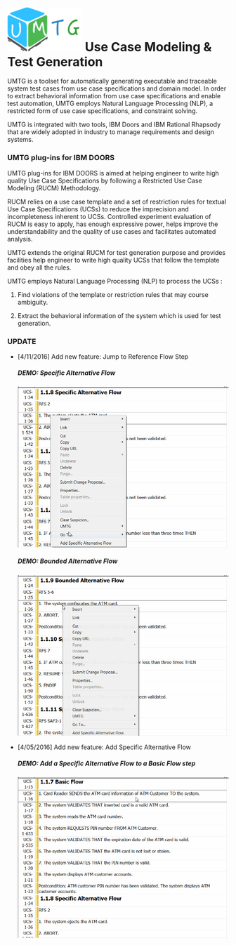 
# <img src="https://raw.githubusercontent.com/Charles-Wang-uni/UMTG/master/images/logo.png" width="170"> Use Case Modeling & Test Generation

UMTG is a toolset for automatically generating executable and traceable system test cases from use case specifications and domain model. In order to extract behavioral information from use case specifications and enable test automation, UMTG employs Natural Language Processing (NLP), a restricted form of use case specifications, and constraint solving.

UMTG is integrated with two tools, IBM Doors and IBM Rational Rhapsody that are widely adopted in industry to manage requirements and design systems. 

### UMTG plug-ins for IBM DOORS

UMTG plug-ins for IBM DOORS is aimed at helping engineer to write high quality Use Case Specifications by following a Restricted Use Case Modeling (RUCM) Methodology.

RUCM relies on a use case template and a set of restriction rules for textual Use Case Specifications (UCSs) to reduce the imprecision and incompleteness inherent to UCSs. Controlled experiment evaluation of RUCM is easy to apply, has enough expressive power, helps improve the understandability and the quality of use cases and facilitates automated analysis.

UMTG extends the original RUCM for test generation purpose and provides facilities help engineer to write high quality UCSs that follow the template and obey all the rules.

UMTG employs Natural Language Processing (NLP) to process the UCSs :

1. Find violations of the template or restriction rules that may course ambiguity.

2. Extract the behavioral information of the system which is used for test generation.

### UPDATE

* [4/11/2016] Add new feature: Jump to Reference Flow Step

  ##### DEMO: Specific Alternative Flow
    <img src="https://raw.githubusercontent.com/Charles-Wang-uni/UMTG/master/images/ref1.gif" width="700">

  ##### DEMO: Bounded Alternative Flow
    <img src="https://raw.githubusercontent.com/Charles-Wang-uni/UMTG/master/images/ref2.gif" width="700">
  
* [4/05/2016] Add new feature: Add Specific Alternative Flow
 
  ##### DEMO: Add a Specific Alternative Flow to a Basic Flow step
    <img src="https://raw.githubusercontent.com/Charles-Wang-uni/UMTG/master/images/alt.gif" width="700">

